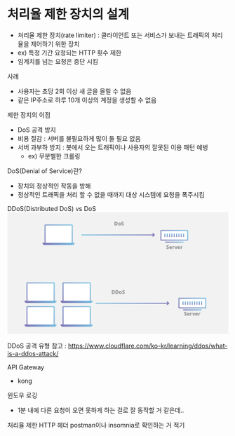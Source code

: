 
# 처리율 제한 장치의 설계

- 처리율 제한 장치(rate limiter) : 클라이언트 또는 서비스가 보내는 트래픽의 처리율을 제어하기 위한 장치
- ex) 특정 기간 요청되는 HTTP 횟수 제한
- 임계치를 넘는 요청은 중단 시킴

사례
- 사용자는 초당 2회 이상 새 글을 올릴 수 없음
- 같은 IP주소로 하루 10개 이상의 계정을 생성할 수 없음

제한 장치의 이점
- DoS 공격 방지
- 비용 절감 : 서버를 불필요하게 많이 둘 필요 없음
- 서버 과부하 방지 : 봇에서 오는 트래픽이나 사용자의 잘못된 이용 패턴 예벙
	- ex) 무분별한 크롤링

DoS(Denial of Service)란?
- 장치의 정상적인 작동을 방해
- 정상적인 트래픽을 처리 할 수 없을 때까지 대상 시스템에 요청을 폭주시킴

DDoS(Distributed DoS) vs DoS
![](/이우승/assets/ch-04/ch04_01.png)

DDoS 공격 유형 참고 : https://www.cloudflare.com/ko-kr/learning/ddos/what-is-a-ddos-attack/

API Gateway
- kong

윈도우 로깅
- 1분 내에 다른 요청이 오면 못하게 하는 걸로 잘 동작할 거 같은데..

처리율 제한 HTTP 헤더
postman이나 insomnia로 확인하는 거 적기
